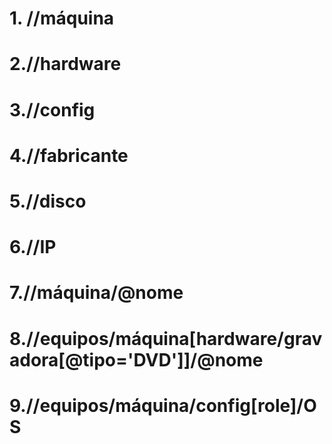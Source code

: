 # 1. //máquina
# 2.//hardware
# 3.//config
# 4.//fabricante
# 5.//disco
# 6.//IP
# 7.//máquina/@nome
# 8.//equipos/máquina[hardware/gravadora[@tipo='DVD']]/@nome
# 9.//equipos/máquina/config[role]/OS
